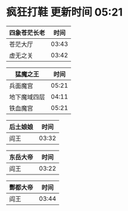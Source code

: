 # 疯狂打鞋 更新时间 05:21

| 四象苍茫长老   | 时间    |
|--------|-------|
| 苍茫大厅 | 03:43 |
| 虚无之关 | 03:42 |

| 猛魔之王   | 时间    |
|--------|-------|
| 兵面魔宫 | 05:21 |
| 地下魔域四层 | 04:11 |
| 铁血魔宫 | 05:21 |

| 后土娘娘   | 时间    |
|--------|-------|
| 阎王 | 03:32 |

| 东岳大帝   | 时间    |
|--------|-------|
| 阎王 | 03:22 |

| 酆都大帝   | 时间    |
|--------|-------|
| 阎王 | 03:44 |